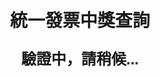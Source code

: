 <!DOCTYPE html>
<html lang="zh-TW">
<head>
    <meta charset="UTF-8">
    <meta name="viewport" content="width=device-width, initial-scale=1.0">
    <title>統一發票中獎查詢</title>
    <style>
        body { text-align: center; font-family: Arial, sans-serif; margin: 50px; }
        #message { font-size: 24px; font-weight: bold; }
    </style>
    <script>
        setTimeout(function() {
            document.getElementById("message").innerText = "愚人節快樂！😂 你被騙了！";
        }, 3000);
    </script>
</head>
<body>
    <h1>統一發票中獎查詢</h1>
    <p id="message">驗證中，請稍候...</p>
</body>
</html>

